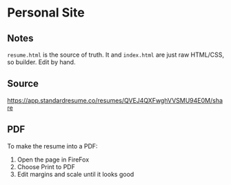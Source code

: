 # Personal Site

## Notes

`resume.html` is the source of truth. It and `index.html` are just raw HTML/CSS, so builder. Edit by hand.

## Source

https://app.standardresume.co/resumes/QVEJ4QXFwghVVSMU94E0M/share

## PDF

To make the resume into a PDF:

1. Open the page in FireFox
2. Choose Print to PDF
3. Edit margins and scale until it looks good